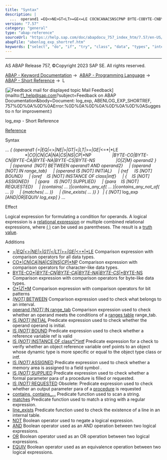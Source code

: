 ```yaml
---
title: "Syntax"
description: |
  ...  operand1 =EQ<>NE>GT<LT>=GE<=LE COCNCANACSNSCPNP BYTE-COBYTE-CNBYTE-CABYTE-NABYTE-CSBYTE-NS OZM operand2   operand  NOT BETWEEN operand1 AND operand2  operand NOT
version: "7.57"
category: "general"
type: "abap-reference"
sourceUrl: "https://help.sap.com/doc/abapdocu_757_index_htm/7.57/en-US/abenlog_exp_shortref.htm"
abapFile: "abenlog_exp_shortref.htm"
keywords: ["select", "do", "if", "try", "class", "data", "types", "internal-table", "field-symbol", "abenlog", "exp", "shortref"]
---
```


* * *

AS ABAP Release 757, ©Copyright 2023 SAP SE. All rights reserved.

[ABAP - Keyword Documentation](https://help.sap.com/doc/abapdocu_757_index_htm/7.57/en-US/abenabap.htm) →  [ABAP - Programming Language](https://help.sap.com/doc/abapdocu_757_index_htm/7.57/en-US/abenabap_reference.htm) →  [ABAP - Short Reference](https://help.sap.com/doc/abapdocu_757_index_htm/7.57/en-US/abenabap_shortref.htm) →  L

 [![](Mail.gif?object=Mail.gif&sap-language=EN "Feedback mail for displayed topic") Mail Feedback](mailto:f1_help@sap.com?subject=Feedback on ABAP Documentation&body=Document: log_exp, ABENLOG_EXP_SHORTREF, 757%0D%0A%0D%0AError:%0D%0A%0D%0A%0D%0A%0D%0ASuggestio
n for improvement:)

log\_exp - Short Reference

[Reference](https://help.sap.com/doc/abapdocu_757_index_htm/7.57/en-US/abenlogexp.htm)

Syntax

... *{* *{*operand1 *{*\=*|*EQ*|*<>*|*NE*|*\>*|*GT*|*<*|*LT*|*\>=*|*GE*|*<=*|*LE
                *|*CO*|*CN*|*CA*|*NA*|*CS*|*NS*|*CP*|*NP
                *|*BYTE-CO*|*BYTE-CN*|*BYTE-CA*|*BYTE-NA*|*BYTE-CS*|*BYTE-NS
                *|*O*|*Z*|*M*}* operand2 *}*
    *|* *{*operand  *\[*NOT*\]* BETWEEN operand1 AND operand2*}*
    *|* *{*operand *\[*NOT*\]* IN range\_tab*}*
    *|* *{*operand IS *\[*NOT*\]* INITIAL*}*
    *|* *{*ref     IS *\[*NOT*\]* BOUND*}*
    *|* *{*oref    IS *\[*NOT*\]* INSTANCE OF class*|*intf*}*
    *|* *{*<fs>    IS *\[*NOT*\]* ASSIGNED*}*
    *|* *{*para    IS *\[*NOT*\]* SUPPLIED*}*
    *|* *{*para    IS *\[*NOT*\]* REQUESTED*}*
    *|* *{*contains( ... )*|*contains\_any\_of( ... )*|*contains\_any\_not\_of( ... )*}*
    *|* *{*matches( ... )*}*
    *|* *{*line\_exists( ... )*}* *}*
  *|* *{* *\[*NOT*\]* log\_exp *\[*AND*|*OR*|*EQUIV log\_exp*\]* *}* ...

Effect

Logical expression for formulating a condition for operands. A logical expression is a [relational expression](https://help.sap.com/doc/abapdocu_757_index_htm/7.57/en-US/abenrelational_expression_glosry.htm "Glossary Entry") or multiple combined relational expressions, where [( )](https://help.sap.com/doc/abapdocu_757_index_htm/7.57/en-US/abenlogexp_bracket.htm) can be used as parentheses. The result is a [truth value](https://help.sap.com/doc/abapdocu_757_index_htm/7.57/en-US/abentruth_value_glosry.htm "Glossary Entry").

Additions   

-   [\=*|*EQ*|*<>*|*NE*|*\>*|*GT*|*<*|*LT*|*\>=*|*GE*|*<=*|*LE](https://help.sap.com/doc/abapdocu_757_index_htm/7.57/en-US/abenlogexp_any_operand.htm)
    Comparison expression with comparison operators for all data types.
-   [CO*|*CN*|*CA*|*NA*|*CS*|*NS*|*CP*|*NP](https://help.sap.com/doc/abapdocu_757_index_htm/7.57/en-US/abenlogexp_strings.htm)
    Comparison expression with comparison operators for character-like data types.
-   [BYTE-CO*|*BYTE-CN*|*BYTE-CA*|*BYTE-NA*|*BYTE-CS*|*BYTE-NS](https://help.sap.com/doc/abapdocu_757_index_htm/7.57/en-US/abenlogexp_bytes.htm)
    Comparison expression with comparison operators for byte-like data types.
-   [O*|*Z*|*M](https://help.sap.com/doc/abapdocu_757_index_htm/7.57/en-US/abenlogexp_bitmasks.htm)
    Comparison expression with comparison operators for bit patterns
-   [*\[*NOT*\]* BETWEEN](https://help.sap.com/doc/abapdocu_757_index_htm/7.57/en-US/abenlogexp_between.htm)
    Comparison expression used to check what belongs to an interval.
-   [operand *\[*NOT*\]* IN range\_tab](https://help.sap.com/doc/abapdocu_757_index_htm/7.57/en-US/abenlogexp_select_option.htm)
    Comparison expression used to check whether an operand meets the conditions of a [ranges table](https://help.sap.com/doc/abapdocu_757_index_htm/7.57/en-US/abenranges_table_glosry.htm "Glossary Entry") range\_tab.
-   [IS *\[*NOT*\]* INITIAL](https://help.sap.com/doc/abapdocu_757_index_htm/7.57/en-US/abenlogexp_initial.htm)
    Predicate expression used to check whether the operand operand is initial.
-   [IS *\[*NOT*\]* BOUND](https://help.sap.com/doc/abapdocu_757_index_htm/7.57/en-US/abenlogexp_bound.htm)
    Predicate expression used to check whether a reference variable ref is valid
-   [IS *\[*NOT*\]* INSTANCE OF class*|*intf](https://help.sap.com/doc/abapdocu_757_index_htm/7.57/en-US/abenlogexp_instance_of.htm)
    Predicate expression for a check to verify whether an object reference variable oref points to an object whose dynamic type is more specific or equal to the object type class or intf.
-   [IS *\[*NOT*\]* ASSIGNED](https://help.sap.com/doc/abapdocu_757_index_htm/7.57/en-US/abenlogexp_assigned.htm)
    Predicate expression used to check whether a memory area is assigned to a field symbol <fs>.
-   [IS *\[*NOT*\]* SUPPLIED](https://help.sap.com/doc/abapdocu_757_index_htm/7.57/en-US/abenlogexp_supplied.htm)
    Predicate expression used to check whether a formal parameter para of a procedure is filled or requested.
-   [IS *\[*NOT*\]* REQUESTED](https://help.sap.com/doc/abapdocu_757_index_htm/7.57/en-US/abenlogexp_requested.htm)
    Obsolete: Predicate expression used to check whether an output parameter para of a [procedure](https://help.sap.com/doc/abapdocu_757_index_htm/7.57/en-US/abenprocedure_glosry.htm "Glossary Entry") is requested
-   [contains, contains\_...](https://help.sap.com/doc/abapdocu_757_index_htm/7.57/en-US/abencontains_functions.htm)
    Predicate function used to scan a string.
-   [matches](https://help.sap.com/doc/abapdocu_757_index_htm/7.57/en-US/abenmatches_functions.htm)
    Predicate function used to match a string with a regular expression.
-   [line\_exists](https://help.sap.com/doc/abapdocu_757_index_htm/7.57/en-US/abenline_exists_function.htm)
    Predicate function used to check the existence of a line in an internal table.
-   [NOT](https://help.sap.com/doc/abapdocu_757_index_htm/7.57/en-US/abenlogexp_not.htm)
    Boolean operator used to negate a logical expression.
-   [AND](https://help.sap.com/doc/abapdocu_757_index_htm/7.57/en-US/abenlogexp_and.htm)
    Boolean operator used as an AND operation between two logical expressions.
-   [OR](https://help.sap.com/doc/abapdocu_757_index_htm/7.57/en-US/abenlogexp_or.htm)
    Boolean operator used as an OR operation between two logical expressions.
-   [EQUIV](https://help.sap.com/doc/abapdocu_757_index_htm/7.57/en-US/abenlogexp_and.htm)
    Boolean operator used as an equivalence operation between two logical expressions.